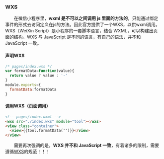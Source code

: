 ### WXS
&emsp;&emsp;在微信小程序里，**wxml 是不可以之间调用 js 里面的方法的**，只能通过绑定事件的形式去访问定义在js的方法。因此官方提供了一个WXS，以供wxml调用。WXS（WeiXin Script）是小程序的一套脚本语言，结合 WXML，可以构建出页面的结构。WXS 与 JavaScript 是不同的语言，有自己的语法，并不和 JavaScript 一致。
#### 声明WXS
```js
/* pages/index.wxs */
var formatData=function(value){
  return value ? value : '-'
}
module.exports={
  formatData:formatData
}
```
#### 调用WXS（页面调用）
```html
<!-- pages/index.wxml -->
<wxs src="./index.wxs" module="tool"></wxs>
<view class="container">
  <view>{{tool.formatData('')}}</view>
</view>
```
&emsp;&emsp;需要再次强调的是，**WXS 并不和 JavaScript 一致**，有着诸多的限制，需要遵循[WXS](https://developers.weixin.qq.com/miniprogram/dev/reference/wxs/)的规范！！！